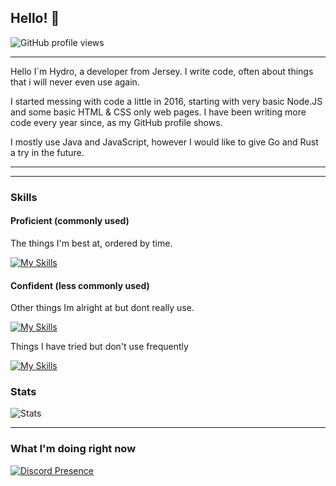 ## Hello! 👋

![GitHub profile views](https://komarev.com/ghpvc/?username=HydroYT&color=009999&style=for-the-badge) <!-- *(since 20th October 2020)* -->

<hr>

Hello I`m Hydro, a developer from Jersey. I write code, often about things that i will never even use again.

I started messing with code a little in 2016, starting with very basic Node.JS and some basic HTML & CSS only web pages. I have been writing more code every year since, as my GitHub profile shows.

I mostly use Java and JavaScript, however I would like to give Go and Rust a try in the future.

<hr>
<hr>


### Skills

#### Proficient (commonly used)

The things I'm best at, ordered by time.

[![My Skills](https://skillicons.dev/icons?i=linux,html,css,js,github,md,nodejs,discord,bots,cloudflare,git,nginx,vscode,mysql,netlify,java,apple,bash,discord,bots,discordjs,docker,gmail,gradle,grafana,idea,instagram,jenkins,md,mysql,npm,prisma,twitter,ubuntu,vscode,windows)](https://skillicons.dev)

#### Confident (less commonly used)

Other things Im alright at but dont really use.

[![My Skills](https://skillicons.dev/icons?i=androidstudio,prometheus,heroku,regex,maven,mongodb,kotlin,react)](https://skillicons.dev)


  Things I have tried but don't use frequently
  
  [![My Skills](https://skillicons.dev/icons?i=ae,angular,arch,atom,au,aws,azure,babel,blender,bootstrap,c,cs,cpp,clion,cmake,electron,dotnet,firebase,figma,go,ai,kali,neovim,pycharm,py,redhat)](https://skillicons.dev)




### Stats


  
  ![Stats](https://github-readme-stats.vercel.app/api?username=hydrojava&show_icons=true&hide_title=true&bg_color=30,41E296,00C4EE&title_color=fff&text_color=fff)






<hr>

### What I'm doing right now

[![Discord Presence](https://lanyard-profile-readme.vercel.app/api/999843636546121758)](https://discord.com/users/999843636546121758)
